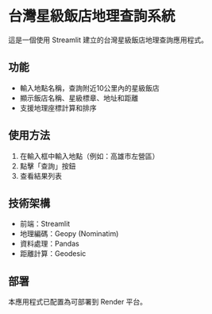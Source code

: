 # 台灣星級飯店地理查詢系統

這是一個使用 Streamlit 建立的台灣星級飯店地理查詢應用程式。

## 功能
- 輸入地點名稱，查詢附近10公里內的星級飯店
- 顯示飯店名稱、星級標章、地址和距離
- 支援地理座標計算和排序

## 使用方法
1. 在輸入框中輸入地點（例如：高雄市左營區）
2. 點擊「查詢」按鈕
3. 查看結果列表

## 技術架構
- 前端：Streamlit
- 地理編碼：Geopy (Nominatim)
- 資料處理：Pandas
- 距離計算：Geodesic

## 部署
本應用程式已配置為可部署到 Render 平台。